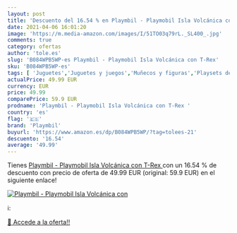 ```yaml
---
layout: post
title: 'Descuento del 16.54 % en Playmbil - Playmobil Isla Volcánica con '
date: 2021-04-06 16:01:20
image: 'https://m.media-amazon.com/images/I/51TO03q79rL._SL400_.jpg'
comments: true
category: ofertas
author: 'tole.es'
slug: 'B084WPB5WP-es Playmbil - Playmobil Isla Volcánica con T-Rex'
sku: 'B084WPB5WP-es'
tags: [ 'Juguetes','Juguetes y juegos','Muñecos y figuras','Playsets de figuras de acción para niños','playmbil','playmobil', ]
actualPrice: 49.99 EUR
currency: EUR
price: 49.99
comparePrice: 59.9 EUR
prodname: 'Playmbil - Playmobil Isla Volcánica con T-Rex '
country: 'es'
flag: '🇪🇸'
brand: 'Playmbil'
buyurl: 'https://www.amazon.es/dp/B084WPB5WP/?tag=tolees-21'
descuento: '16.54'
average: '49.99'
---
```


Tienes [Playmbil - Playmobil Isla Volcánica con T-Rex ](https://www.amazon.es/dp/B084WPB5WP/?tag=tolees-21) con un 16.54 % de descuento con precio de oferta de 49.99 EUR (original: 59.9 EUR) en el siguiente enlace!

[![Playmbil - Playmobil Isla Volcánica con ](https://m.media-amazon.com/images/I/51TO03q79rL._SL400_.jpg)](https://www.amazon.es/dp/B084WPB5WP/?tag=tolees-21)

ℹ️:


[🛒 Accede a la oferta!!](https://www.amazon.es/dp/B084WPB5WP/?tag=tolees-21)
